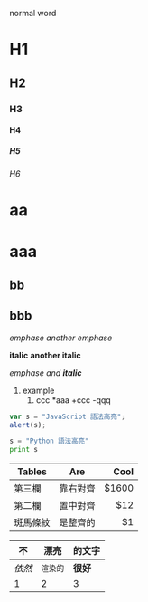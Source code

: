normal word
# H1
## H2
### H3
#### H4
##### H5
###### H6
aa
==
aaa
===
bb
--
bbb
---
*emphase* _another emphase_

**italic** __another italic__

*emphase and __italic__*

1. example
   1. ccc
   *aaa
   +ccc
   -qqq

```javascript
var s = "JavaScript 語法高亮";
alert(s);
```
 
```python
s = "Python 語法高亮"
print s
```

| Tables        | Are           | Cool  |
| ------------- |:-------------:| -----:|
| 第三欄        | 靠右對齊      | $1600 |
| 第二欄        | 置中對齊      |   $12 |
| 斑馬條紋      | 是整齊的      |    $1 |

不 | 漂亮 | 的文字
--- | --- | ---
*依然* | `渲染的` | **很好**
1 | 2 | 3
